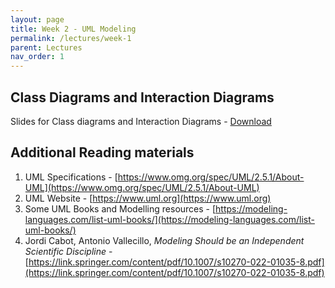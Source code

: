 ```yaml
---
layout: page
title: Week 2 - UML Modeling
permalink: /lectures/week-1
parent: Lectures
nav_order: 1
---
```


## Class Diagrams and Interaction Diagrams

Slides for Class diagrams and Interaction Diagrams - [Download](https://karthikv1392.github.io/cs6401_se/slides/L03_Class_Diagrams.pdf)

## Additional Reading materials

1. UML Specifications - [https://www.omg.org/spec/UML/2.5.1/About-UML](https://www.omg.org/spec/UML/2.5.1/About-UML)
2. UML Website - [https://www.uml.org](https://www.uml.org)
3. Some UML Books and Modelling resources - [https://modeling-languages.com/list-uml-books/](https://modeling-languages.com/list-uml-books/)
4. Jordi Cabot, Antonio Vallecillo, *Modeling Should be an Independent Scientific Discipline* - [https://link.springer.com/content/pdf/10.1007/s10270-022-01035-8.pdf](https://link.springer.com/content/pdf/10.1007/s10270-022-01035-8.pdf)
